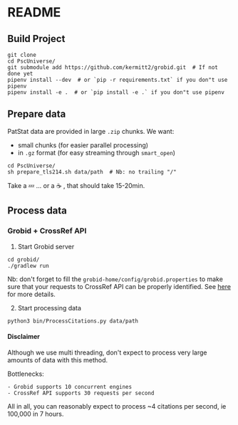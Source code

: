 # README

## Build Project

```shell script
git clone 
cd PscUniverse/
git submodule add https://github.com/kermitt2/grobid.git  # If not done yet 
pipenv install --dev  # or `pip -r requirements.txt` if you don"t use pipenv
pipenv install -e .  # or `pip install -e .` if you don"t use pipenv  
```

## Prepare data

PatStat data are provided in large `.zip` chunks. 
We want:
 
- small chunks (for easier parallel processing) 
- in `.gz` format (for easy streaming through `smart_open`) 

```shell script
cd PscUniverse/
sh prepare_tls214.sh data/path  # Nb: no trailing "/" 
```

Take a :zzz: ... or a :coffee: , that should take 15-20min. 

## Process data

### Grobid + CrossRef API

1. Start Grobid server

```shell script
cd grobid/
./gradlew run
```

Nb: don't forget to fill the `grobid-home/config/grobid.properties` to make sure that your requests to CrossRef API can 
be properly identified. See [here][crossref-mailto] for more details.

[crossref-mailto]:(https://grobid.readthedocs.io/en/latest/Consolidation/)


2. Start processing data

````shell script
python3 bin/ProcessCitations.py data/path
````

#### Disclaimer

Although we use multi threading, don't expect to process very large amounts of data with this method.

Bottlenecks:

    - Grobid supports 10 concurrent engines
    - CrossRef API supports 30 requests per second
    
All in all, you can reasonably expect to process ~4 citations per second, ie 100,000 in 7 hours.
 
